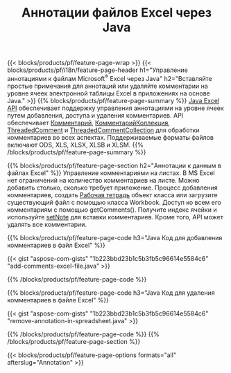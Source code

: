 ﻿---
title: Аннотации файлов Excel через Java
url: /ru/java/annotation/
description: Добавляйте или удаляйте аннотации к данным электронных таблиц Excel и OpenOffice с библиотекой Java.
---
{{< blocks/products/pf/feature-page-wrap >}}
{{< blocks/products/pf/i18n/feature-page-header h1="Управление аннотациями к файлам Microsoft<sup>&reg;</sup> Excel через Java" h2="Вставляйте простые примечания для аннотаций или удаляйте комментарии на уровне ячеек электронной таблицы Excel в приложениях на основе Java." >}}
{{% blocks/products/pf/feature-page-summary %}}
[Java Excel API](/cells/java/) обеспечивает поддержку управления аннотациями на уровне ячеек путем добавления, доступа и удаления комментариев. API обеспечивает [Комментарий](https://apireference.aspose.com/cells/java/com.aspose.cells/Comment), [КомментарийКоллекция](https://apireference.aspose.com/cells/java/com.aspose.cells/CommentCollection), [ThreadedComment](https://apireference.aspose.com/cells/java/com.aspose.cells/ThreadedComment) и [ThreadedCommentCollection](https://apireference.aspose.com/cells/java/com.aspose.cells/ThreadedCommentCollection) для обработки комментариев во всех аспектах.
Поддерживаемые форматы файлов включают ODS, XLS, XLSX, XLSB и XLSM.
{{% /blocks/products/pf/feature-page-summary %}}

{{% blocks/products/pf/feature-page-section h2="Аннотации к данным в файлах Excel" %}}
Управление комментариями на листах. В MS Excel нет ограничений на количество комментариев на листе. Можно добавить столько, сколько требует приложение. Процесс добавления комментариев, создать [Рабочая тетрадь](https://apireference.aspose.com/cells/java/com.aspose.cells/Workbook) объект класса или загрузите существующий файл с помощью класса Workbook. Доступ ко всем его комментариям с помощью getComments(). Получите индекс ячейки и используйте [setNote](https://apireference.aspose.com/cells/java/com.aspose.cells/comment#Note) для вставки комментариев. Кроме того, API может удалять все комментарии. 

{{% blocks/products/pf/feature-page-code h3="Java Код для добавления комментариев в файл Excel" %}}

{{< gist "aspose-com-gists" "1b223bbd23b1c5b3fb5c96614e5584c6" "add-comments-excel-file.java" >}}

{{% /blocks/products/pf/feature-page-code %}}

{{% blocks/products/pf/feature-page-code h3="Java Код для удаления комментариев в файле Excel" %}}

{{< gist "aspose-com-gists" "1b223bbd23b1c5b3fb5c96614e5584c6" "remove-annotation-in-spreadsheet.java" >}}

{{% /blocks/products/pf/feature-page-code %}}
{{% /blocks/products/pf/feature-page-section %}}

{{< blocks/products/pf/feature-page-options formats="all" afterslug="Annotation" >}}